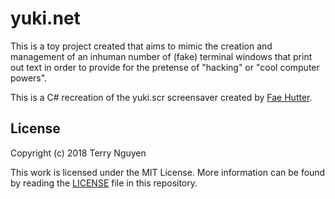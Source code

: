 # yuki.net

This is a toy project created that aims to mimic the creation and management
of an inhuman number of (fake) terminal windows that print out text in order
to provide for the pretense of "hacking" or "cool computer powers".

This is a C# recreation of the yuki.scr screensaver created by
[Fae Hutter][yuki.scr].

[yuki.scr]:https://github.com/haku/yuki.scr

## License

Copyright (c) 2018 Terry Nguyen

This work is licensed under the MIT License. More information can be found
by reading the [LICENSE](LICENSE.md) file in this repository.
